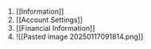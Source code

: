 1. [[Information]]
2. [[Account Settings]]
3. [[Financial Information]]
4. ![[Pasted image 20250117091814.png]]